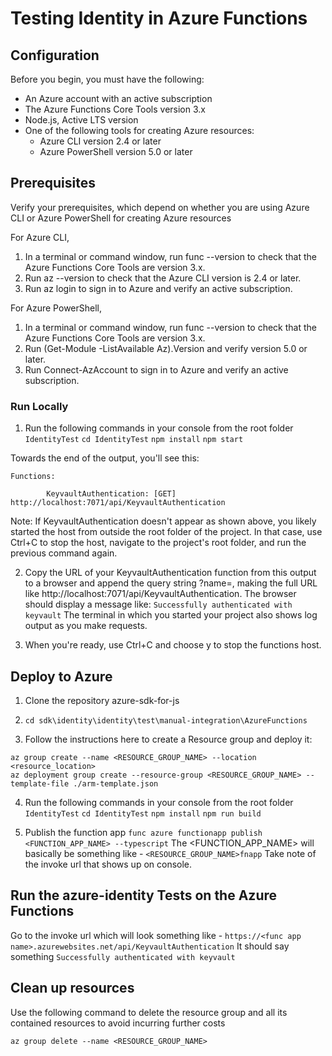 # Testing Identity in Azure Functions

## Configuration

Before you begin, you must have the following:

- An Azure account with an active subscription
- The Azure Functions Core Tools version 3.x
- Node.js, Active LTS version
- One of the following tools for creating Azure resources:
  - Azure CLI version 2.4 or later
  - Azure PowerShell version 5.0 or later

## Prerequisites

Verify your prerequisites, which depend on whether you are using Azure CLI or Azure PowerShell for creating Azure resources

For Azure CLI,

1. In a terminal or command window, run func --version to check that the Azure Functions Core Tools are version 3.x.
2. Run az --version to check that the Azure CLI version is 2.4 or later.
3. Run az login to sign in to Azure and verify an active subscription.

For Azure PowerShell,

1. In a terminal or command window, run func --version to check that the Azure Functions Core Tools are version 3.x.
2. Run (Get-Module -ListAvailable Az).Version and verify version 5.0 or later.
3. Run Connect-AzAccount to sign in to Azure and verify an active subscription.

### Run Locally

1. Run the following commands in your console from the root folder `IdentityTest`
   `cd IdentityTest`
   `npm install`
   `npm start`

Towards the end of the output, you'll see this:

```
Functions:

        KeyvaultAuthentication: [GET] http://localhost:7071/api/KeyvaultAuthentication
```

Note:
If KeyvaultAuthentication doesn't appear as shown above, you likely started the host from outside the root folder of the project. In that case, use Ctrl+C to stop the host, navigate to the project's root folder, and run the previous command again.

2. Copy the URL of your KeyvaultAuthentication function from this output to a browser and append the query string ?name=<your-name>, making the full URL like http://localhost:7071/api/KeyvaultAuthentication. The browser should display a message like:
   `Successfully authenticated with keyvault`
   The terminal in which you started your project also shows log output as you make requests.

3. When you're ready, use Ctrl+C and choose y to stop the functions host.

## Deploy to Azure

1. Clone the repository azure-sdk-for-js

2. `cd sdk\identity\identity\test\manual-integration\AzureFunctions`

3. Follow the instructions here to create a Resource group and deploy it:

```
az group create --name <RESOURCE_GROUP_NAME> --location <resource_location>
az deployment group create --resource-group <RESOURCE_GROUP_NAME> --template-file ./arm-template.json
```

4. Run the following commands in your console from the root folder `IdentityTest`
   `cd IdentityTest`
   `npm install`
   `npm run build`

5. Publish the function app
   `func azure functionapp publish <FUNCTION_APP_NAME> --typescript`
   The <FUNCTION_APP_NAME> will basically be something like - `<RESOURCE_GROUP_NAME>fnapp`
   Take note of the invoke url that shows up on console.

## Run the azure-identity Tests on the Azure Functions

Go to the invoke url which will look something like - `https://<func app name>.azurewebsites.net/api/KeyvaultAuthentication`
It should say something `Successfully authenticated with keyvault`

## Clean up resources

Use the following command to delete the resource group and all its contained resources to avoid incurring further costs

`az group delete --name <RESOURCE_GROUP_NAME>`
